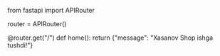 from fastapi import APIRouter

router = APIRouter()

@router.get("/")
def home():
    return {"message": "Xasanov Shop ishga tushdi!"}